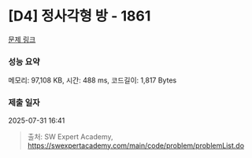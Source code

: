 # [D4] 정사각형 방 - 1861 

[문제 링크](https://swexpertacademy.com/main/code/problem/problemDetail.do?contestProbId=AV5LtJYKDzsDFAXc) 

### 성능 요약

메모리: 97,108 KB, 시간: 488 ms, 코드길이: 1,817 Bytes

### 제출 일자

2025-07-31 16:41



> 출처: SW Expert Academy, https://swexpertacademy.com/main/code/problem/problemList.do